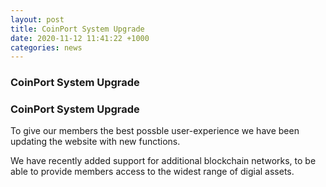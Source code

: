 ```yaml
---
layout: post
title: CoinPort System Upgrade
date: 2020-11-12 11:41:22 +1000
categories: news
---
```

### CoinPort System Upgrade
### CoinPort System Upgrade

To give our members the best possble user-experience we have been updating the website with new functions.

We have recently added support for additional blockchain networks, to be able to provide members access to the widest range of digial assets.

